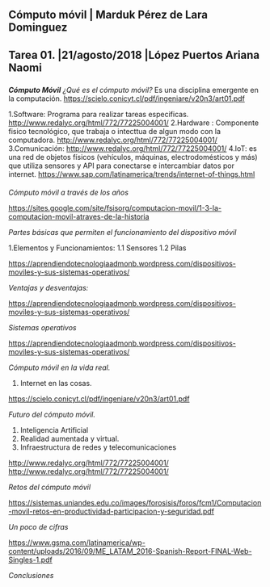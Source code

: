 ## Cómputo móvil | Marduk Pérez de Lara Dominguez
## Tarea 01. |21/agosto/2018 |López Puertos Ariana Naomi

### 
***Cómputo Móvil***
*¿Qué es el cómputo móvil?*
Es una disciplina emergente en la computación. 
https://scielo.conicyt.cl/pdf/ingeniare/v20n3/art01.pdf



  1.Software: Programa para realizar tareas especificas. http://www.redalyc.org/html/772/77225004001/
  2.Hardware : Componente fisico tecnológico, que trabaja o intecttua de algun modo con la computadora. http://www.redalyc.org/html/772/77225004001/
  3.Comunicación: http://www.redalyc.org/html/772/77225004001/
  4.IoT: es una red de objetos físicos (vehículos, máquinas, electrodomésticos y más) que utiliza sensores y API para  conectarse e intercambiar datos por internet. https://www.sap.com/latinamerica/trends/internet-of-things.html




####

*Cómputo móvil a través de los años*

https://sites.google.com/site/fsisorg/computacion-movil/1-3-la-computacion-movil-atraves-de-la-historia

*Partes básicas que permiten el funcionamiento del dispositivo móvil*

  1.Elementos y Funcionamientos:
    1.1 Sensores
    1.2 Pilas 
    
https://aprendiendotecnologiaadmonb.wordpress.com/dispositivos-moviles-y-sus-sistemas-operativos/

*Ventajas y desventajas:*

https://aprendiendotecnologiaadmonb.wordpress.com/dispositivos-moviles-y-sus-sistemas-operativos/

*Sistemas operativos*

https://aprendiendotecnologiaadmonb.wordpress.com/dispositivos-moviles-y-sus-sistemas-operativos/

*Cómputo móvil en la vida real.*

  1. Internet en las cosas.

https://scielo.conicyt.cl/pdf/ingeniare/v20n3/art01.pdf
  

*Futuro del cómputo móvil.*

  1. Inteligencia Artificial
  2. Realidad aumentada y virtual.
  3. Infraestructura de redes y telecomunicaciones
 
  
http://www.redalyc.org/html/772/77225004001/
http://www.redalyc.org/html/772/77225004001/

*Retos del cómputo móvil*

https://sistemas.uniandes.edu.co/images/forosisis/foros/fcm1/Computacion-movil-retos-en-productividad-participacion-y-seguridad.pdf

*Un poco de cifras*

https://www.gsma.com/latinamerica/wp-content/uploads/2016/09/ME_LATAM_2016-Spanish-Report-FINAL-Web-Singles-1.pdf

*Conclusiones*

